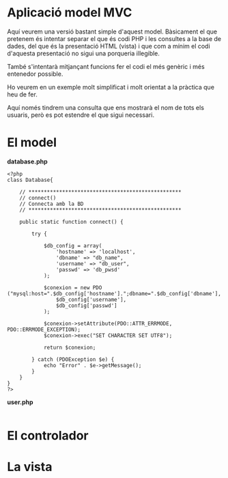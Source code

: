 # Aplicació model MVC

Aquí veurem una versió bastant simple d'aquest model.
Bàsicament el que pretenem és intentar separar el que és codi PHP i les consultes a la base de dades, del que és la presentació HTML (vista) i que com a mínim el codi
d'aquesta presentació no sigui una porqueria illegible.

També s'intentarà mitjançant funcions fer el codi el més genèric i més entenedor possible.

Ho veurem en un exemple molt simplificat i molt orientat a la pràctica que heu de fer.

Aquí només tindrem una consulta que ens mostrarà el nom de tots els usuaris, però es pot estendre el que sigui necessari.

# El model

**database.php**

```php+lineNumbers:true+lineNumberStart:100
<?php
class Database{

    // ************************************************** 
    // connect()
    // Connecta amb la BD
    // ************************************************** 
    
    public static function connect() {
    
        try {
        
            $db_config = array(
                'hostname' => 'localhost',
                'dbname' => "db_name",
                'username' => "db_user",
                'passwd' => 'db_pwsd'
            );
            
            $conexion = new PDO ("mysql:host=".$db_config['hostname'].";dbname=".$db_config['dbname'],
                $db_config['username'],
                $db_config['passwd']
            );
            
            $conexion->setAttribute(PDO::ATTR_ERRMODE, PDO::ERRMODE_EXCEPTION);
            $conexion->exec("SET CHARACTER SET UTF8");
            
            return $conexion;
        
        } catch (PDOException $e) {
            echo "Error" . $e->getMessage();
        }
    }
}
?>
```



**user.php**

```php


```

# El controlador

# La vista
